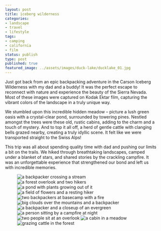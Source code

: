 ```yaml
---
layout: post
title: iceberg wilderness
categories:
- landscape
- travel
- lifestyle
tags:
- camping
- california
- film
status: publish
type: post
published: true
featured_image: ../assets/images/duck-lake/ducklake_01.jpg
---
```


Just got back from an epic backpacking adventure in the Carson Iceberg Wilderness with my dad and a buddy! It was the perfect escape to reconnect with nature and experience the beauty of the Sierra Nevada. Most of these images were captured on Kodak Ektar film, capturing the vibrant colors of the landscape in a truly unique way.

We stumbled upon this incredible hidden meadow – picture a lush green oasis with a crystal-clear pond, surrounded by towering pines. Nestled amongst the trees were these old, rustic cabins, adding to the charm and a touch of mystery. And to top it all off, a herd of gentle cattle with clanging bells grazed nearby, creating a truly idyllic scene. It felt like we were transported straight to the Swiss Alps!

This trip was all about spending quality time with dad and pushing our limits a bit on the trails. We hiked through breathtaking landscapes, camped under a blanket of stars, and shared stories by the crackling campfire. It was an unforgettable experience that strengthened our bond and left us with incredible memories.

<figure class="masonry">
<img class="three" src="/assets/images/duck-lake/ducklake_01.jpg" alt="a backpacker crossing a stream">
<img class="three" src="/assets/images/duck-lake/ducklake_02.jpg" alt="a forest overlook and two hikers">
<img class="three" src="/assets/images/duck-lake/ducklake_03.jpg" alt="a pond with plants growing out of it">
<img class="three" src="/assets/images/duck-lake/ducklake_04.jpg" alt="a field of flowers and a resting hiker">
<img class="three" src="/assets/images/duck-lake/ducklake_07.jpg" alt="two backpackers at basecamp with a fire">
<img class="three" src="/assets/images/duck-lake/ducklake_05.jpeg" alt="big clouds over the mountains and a backpacker">
<img class="three" src="/assets/images/duck-lake/ducklake_06.jpg" alt="a backpacker and a closeup of an evergreen">
<img class="three" src="/assets/images/duck-lake/ducklake_08.jpg" alt="a person sitting by a campfire at night">
<img class="three" src="/assets/images/duck-lake/ducklake_09.jpg" alt="two people sit at an overlook">
<img class="three" src="/assets/images/duck-lake/ducklake_10.jpg" alt="a cabin in a meadow">
<img class="three" src="/assets/images/duck-lake/ducklake_11.jpg" alt="grazing cattle in the forest">

</figure>